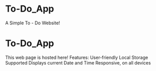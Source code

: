 # To-Do_App
A Simple To - Do Website!
# To-Do_App
This web page is hosted here!
Features:
User-friendly
Local Storage Supported
Displays current Date and Time
Responsive, on all devices

